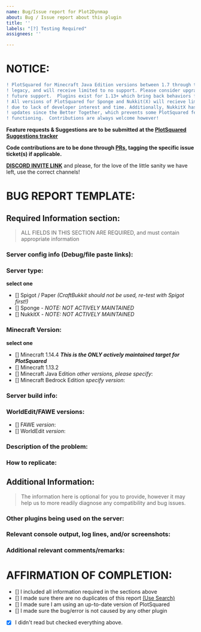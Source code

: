 ```yaml
---
name: Bug/Issue report for Plot2Dynmap
about: Bug / Issue report about this plugin
title: ''
labels: "[?] Testing Required"
assignees: ''

---
```


<!--- READ THIS BEFORE SUBMITTING AN ISSUE REPORT!!! -->

<!--- ##### DO NOT REMOVE THIS TEMPLATE!  YOUR ISSUE *WILL* FIT IN IT! ##### -->

# NOTICE: 
```diff
! PlotSquared for Minecraft Java Edition versions between 1.7 through to 1.12.2 are considered
! legacy, and will receive limited to no support. Please consider upgrading to 1.13+ for
! future support.  Plugins exist for 1.13+ which bring back behaviors found in 1.8.8
! All versions of PlotSquared for Sponge and Nukkit(X) will recieve limited to no support
! due to lack of developer interest and time. Additionally, NukkitX has not had feature
! updates since the Better Together, which prevents some PlotSquared features from ever
! functioning.  Contributions are always welcome however!
```

**Feature requests & Suggestions are to be submitted at the [PlotSquared Suggestions tracker](https://github.com/IntellectualSites/PlotSquaredSuggestions)**

**Code contributions are to be done through [PRs](https://help.github.com/en/github/collaborating-with-issues-and-pull-requests/creating-a-pull-request), tagging the specific issue ticket(s) if applicable.**

**[DISCORD INVITE LINK](https://discord.gg/cSMxtGn)** and please, for the love of the little sanity we have left, use the correct channels!

# BUG REPORT TEMPLATE:
<!--- Incomplete reports will most likely be marked as invalid, and closed, with few exceptions.-->
## Required Information section:
> ALL FIELDS  IN THIS SECTION ARE REQUIRED, and must contain appropriate information
### Server config info (Debug/file paste links):
<!--- Issue /plot debugpaste in game or in your console and copy the supplied URL here -->
<!--- If you cannot perform the above, we require logs/latest.log; settings.yml; worlds.yml and possibly PlotSquared.use_THIS.yml -->
<!--- If you are unwilling to supply the information we need, we reserve the right to not assist you. Redact IP addresses if you need to. -->


### Server type:
**select one**
<!-- Select the type you are reporting the issue for (put an "X" between of brackets): -->
- [] Spigot / Paper *(CraftBukkit should not be used, re-test with Spigot first!)*
- [] Sponge *- NOTE: NOT ACTIVELY MAINTAINED*
- [] NukkitX *- NOTE: NOT ACTIVELY MAINTAINED*

### Minecraft Version:
**select one**
<!-- Select the type you are reporting the issue for (put an "X" between of brackets): -->
- [] Minecraft 1.14.4 ***This is the ONLY actively maintained target for PlotSquared***
- [] Minecraft 1.13.2
- [] Minecraft Java Edition *other versions, please specify*:
- [] Minecraft Bedrock Edition *specify version*:

### Server build info: 
<!--- Run /version in-game or in console & paste the full output here: -->

### WorldEdit/FAWE versions:
<!--- Specify which plugin you are using, and add its version -->
- [] FAWE *version*:
- [] WorldEdit *version*: 

### Description of the problem:
<!--- Be as specific as possible.  Don't lie, redact information, or use false names/situations. -->
<!--- Who, What, When, Where, Why, How, Expected behavior, Resultant behavior, etc -->

### How to replicate:
<!--- If you can reproduce the issue please tell us as detailed as possible step by step how to do that -->

## Additional Information:
> The information here is optional for you to provide, however it may help us to more readily diagnose any compatibility and bug issues.

### Other plugins being used on the server:
<!--- Optional but recommended - issue "/plugins" in-game or in console and copy/paste the list -->

### Relevant console output, log lines, and/or screenshots:
<!--- Please use in-line code insertion ( ```like this``` ) for short (20 lines or less) text blobs, or a paste service for large blobs -->

### Additional relevant comments/remarks:
<!--- Use this space to give us any additional information which may be relevant to this issue, such as: if you are using a Minecraft hosting provider; unusual installation environment; etc -->

# AFFIRMATION OF COMPLETION:
<!-- Make sure you have completed the following steps (put an "X" between of brackets): -->
- [] I included all information required in the sections above
- [] I made sure there are no duplicates of this report [(Use Search)](https://github.com/IntellectualSites/PlotSquared/issues?utf8=%E2%9C%93&q=is%3Aissue)
- [] I made sure I am using an up-to-date version of PlotSquared
- [] I made sure the bug/error is not caused by any other plugin
- [x] I didn't read but checked everything above.
